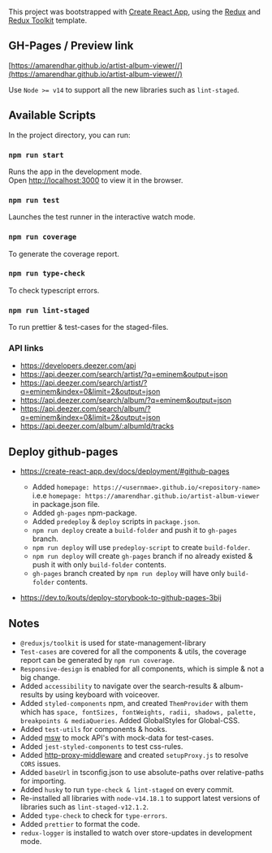 This project was bootstrapped with [Create React App](https://github.com/facebook/create-react-app), using the [Redux](https://redux.js.org/) and [Redux Toolkit](https://redux-toolkit.js.org/) template.

## GH-Pages / Preview link
[https://amarendhar.github.io/artist-album-viewer//](https://amarendhar.github.io/artist-album-viewer//)

Use `Node >= v14` to support all the new libraries such as `lint-staged`.
## Available Scripts

In the project directory, you can run:

### `npm run start`

Runs the app in the development mode.<br />
Open [http://localhost:3000](http://localhost:3000) to view it in the browser.

### `npm run test`

Launches the test runner in the interactive watch mode.

### `npm run coverage`

To generate the coverage report.
### `npm run type-check`

To check typescript errors.

### `npm run lint-staged`

To run prettier & test-cases for the staged-files.

### API links
  - https://developers.deezer.com/api
  - https://api.deezer.com/search/artist/?q=eminem&output=json
  - https://api.deezer.com/search/artist/?q=eminem&index=0&limit=2&output=json
  - https://api.deezer.com/search/album/?q=eminem&output=json
  - https://api.deezer.com/search/album/?q=eminem&index=0&limit=2&output=json
  - https://api.deezer.com/album/:albumId/tracks

## Deploy github-pages
  - https://create-react-app.dev/docs/deployment/#github-pages
    - Added `homepage: https://<usernmae>.github.io/<repository-name>` i.e.e `homepage: https://amarendhar.github.io/artist-album-viewer` in package.json file.
    - Added `gh-pages` npm-package.
    - Added `predeploy` & `deploy` scripts in `package.json`.
    - `npm run deploy` create a `build-folder` and push it to `gh-pages` branch.
    - `npm run deploy` will use `predeploy-script` to create `build-folder`.
    - `npm run deploy` will create `gh-pages` branch if no already existed & push it with only `build-folder` contents.
    - `gh-pages` branch created by `npm run deploy` will have only `build-folder` contents.

  - https://dev.to/kouts/deploy-storybook-to-github-pages-3bij

## Notes
  - `@reduxjs/toolkit` is used for state-management-library
  - `Test-cases` are covered for all the components & utils, the coverage report can be generated by `npm run coverage`.
  - `Responsive-design` is enabled for all components, which is simple & not a big change.
  - Added `accessibility` to navigate over the search-results & album-results by using keyboard with voiceover.
  - Added `styled-components` npm, and created `ThemProvider` with them which has `space, fontSizes, fontWeights, radii, shadows, palette, breakpoints & mediaQueries`. Added GlobalStyles for Global-CSS.
  - Added `test-utils` for components & hooks.
  - Added [msw](https://mswjs.io/) to mock API's with mock-data for test-cases.
  - Added `jest-styled-components` to test css-rules.
  - Added [http-proxy-middleware](https://github.com/chimurai/http-proxy-middleware) and created `setupProxy.js` to resolve `CORS` issues.
  - Added `baseUrl` in tsconfig.json to use absolute-paths over relative-paths for importing.
  - Added `husky` to run `type-check & lint-staged` on every commit.
  - Re-installed all libraries with `node-v14.18.1` to support latest versions of libraries such as `lint-staged-v12.1.2`.
  - Added `type-check` to check for `type-errors`.
  - Added `prettier` to format the code.
  - `redux-logger` is installed to watch over store-updates in development mode.
